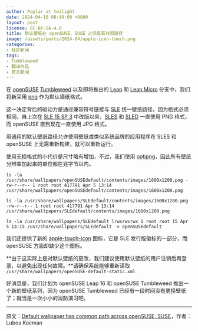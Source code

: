 ```yaml
---
author: Poplar at twilight
date: 2024-04-10 08:40:00 +0800
layout: post
license: CC-BY-SA-4.0
title: 默认壁纸在 openSUSE、SUSE 之间具有共同路径
image: /assets/posts/2024-04/apple-icon-touch.png
categories:
- 社区新闻
tags:
- Tumbleweed
- 翻译作品
- 官方新闻
---
```


在 [openSUSE] [Tumbleweed] 以及即将推出的 [Leap] 和 [Leap Micro]  分支中，我们将新采用 [png] 作为默认墙纸格式。

[png]: https://github.com/openSUSE/branding/pull/149
[openSUSE]: https://www.get.opensuse.org/
[Tumbleweed]: https://get.opensuse.org/tumbleweed/
[Leap]: https://get.opensuse.org/leap
[Leap Micro]: https://get.opensuse.org/leapmicro

这一决定背后的驱动力是通过兼容符号链接与 [SLE] 统一壁纸路径，因为格式必须相同。自上次在 [SLE 15 SP 3] 中改版以来，[SLES] 和 [SLED] 一直使用 PNG 格式，而 openSUSE 直到现在一直使用 JPG 格式。

[SLE]: https://www.suse.com/
[SLES]: https://www.suse.com/products/server/
[sled]: https://www.suse.com/download/sled/
[SLE 15 SP 3]: https://www.suse.com/releasenotes/x86_64/SUSE-SLES/15-SP3/index.html

用通用的默认壁纸路径允许使用壁纸或类似系统品牌的应用程序在 SLES 和 openSUSE 上无需重新构建，就可以重新运行。

使用无损格式的小代价是尺寸略有增加，不过，我们使用 [optipng]，因此所有壁纸分辨率加起来的单位都在兆字节以内。

[optipng]: https://github.com/openSUSE/branding/pull/148/files#diff-76ed074a9305c04054cdebb9e9aad2d818052b07091de1f20cad0bbac34ffb52R80

`ls -la /usr/share/wallpapers/openSUSEdefault/contents/images/1600x1200.png -rw-r--r-- 1 root root 417791 Apr 5 13:14 /usr/share/wallpapers/openSUSEdefault/contents/images/1600x1200.png`

`ls -la /usr/share/wallpapers/SLEdefault/contents/images/1600x1200.png -rw-r--r-- 1 root root 417791 Apr 5 13:14 /usr/share/wallpapers/SLEdefault/contents/images/1600x1200.png`

`ls -la /usr/share/wallpapers/SLEdefault lrwxrwxrwx 1 root root 15 Apr 5 13:15 /usr/share/wallpapers/SLEdefault -> openSUSEdefault`

我们还提供了新的 [apple-touch-icon] 图标，它是 SLE 发行版徽标的一部分，而 openSUSE 方面却缺少这个图标。

[apple-touch-icon]: https://github.com/openSUSE/distribution-logos/pull/7/files

**由于这实际上是对默认壁纸的更改，我们建议使用默认壁纸的用户注销后再登录，以避免出现任何故障。**请确保系统能够重新读取 `/usr/share/wallpapers/openSUSE-default-static.xml`

好消息是，我们计划为 openSUSE Leap 16 和 openSUSE Tumbleweed 推出一个新的壁纸系列，因为 openSUSE Tumbleweed 已经有一段时间没有更换壁纸了；就当是一次小小的消防演习吧。

----

原文：[Default wallpaper has common path across openSUSE, SUSE](https://news.opensuse.org/2024/04/09/common-wallpaper-path/)，作者：Lubos Kocman